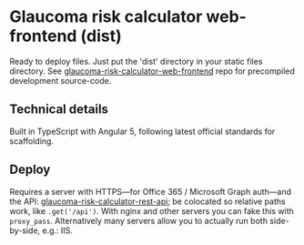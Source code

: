 # Glaucoma risk calculator web-frontend (dist)
Ready to deploy files. Just put the 'dist' directory in your static files directory. See [glaucoma-risk-calculator-web-frontend](https://github.com/glaucoma-australia/glaucoma-risk-calculator-web-frontend) repo for precompiled development source-code.

## Technical details
Built in TypeScript with Angular 5, following latest official standards for scaffolding.

## Deploy
Requires a server with HTTPS—for Office 365 / Microsoft Graph auth—and the API: [glaucoma-risk-calculator-rest-api](https://github.com/glaucoma-australia/glaucoma-risk-calculator-rest-api); be colocated so relative paths work, like `.get('/api')`. With nginx and other servers you can fake this with `proxy_pass`. Alternatively many servers allow you to actually run both side-by-side, e.g.: IIS.
